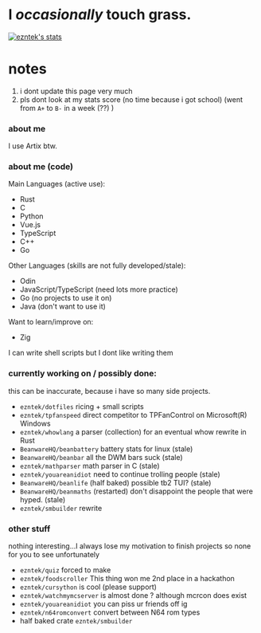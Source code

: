 # I _occasionally_ touch grass.
[![ezntek's stats](https://github-readme-stats.vercel.app/api?username=ezntek&count_private=true&show_icons=true&bg_color=1e1e2e&text_color=cdd6f4&icon_color=cba6f7&title_color=94e2d5)](https://github.com/anuraghazra/github-readme-stats)

# notes
1. i dont update this page very much
2. pls dont look at my stats score (no time because i got school) (went from `A+` to `B-` in a week (??) )

### about me

I use Artix btw.

### about me (code)
Main Languages (active use):
* Rust
* C
* Python
* Vue.js
* TypeScript
* C++
* Go

Other Languages (skills are not fully developed/stale):
* Odin
* JavaScript/TypeScript (need lots more practice)
* Go (no projects to use it on)
* Java (don't want to use it)

Want to learn/improve on:
* Zig

I can write shell scripts but I dont like writing them

### currently working on / possibly done:

this can be inaccurate, because i have so many side projects.

* `ezntek/dotfiles` ricing + small scripts
* `ezntek/tpfanspeed` direct competitor to TPFanControl on Microsoft(R) Windows
* `ezntek/whowlang` a parser (collection) for an eventual whow rewrite in Rust
* `BeanwareHQ/beanbattery` battery stats for linux (stale)
* `BeanwareHQ/beanbar` all the DWM bars suck (stale)
* `ezntek/mathparser` math parser in C (stale)
* `ezntek/youareanidiot` need to continue trolling people (stale)
* `BeanwareHQ/beanlife` (half baked) possible tb2 TUI? (stale)
* `BeanwareHQ/beanmaths` (restarted) don't disappoint the people that were hyped. (stale)
* `ezntek/smbuilder` rewrite

### other stuff

nothing interesting...I always lose my motivation to finish projects so none for you to see unfortunately

* `ezntek/quiz` forced to make
* `ezntek/foodscroller` This thing won me 2nd place in a hackathon
* `ezntek/cursython` is cool (please support)
* `ezntek/watchmymcserver` is almost done ? although mcrcon does exist
* `ezntek/youareanidiot` you can piss ur friends off ig
* `ezntek/n64romconvert` convert between N64 rom types
* half baked crate `ezntek/smbuilder`


